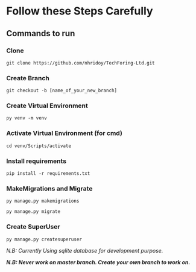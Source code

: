 # Follow these Steps Carefully
## Commands to run
### Clone
```commandline
git clone https://github.com/nhridoy/TechForing-Ltd.git
```
### Create Branch
```commandline
git checkout -b [name_of_your_new_branch]
```
### Create Virtual Environment
```commandline
py venv -m venv
```
### Activate Virtual Environment (for cmd)
```commandline
cd venv/Scripts/activate
```
### Install requirements
```commandline
pip install -r requirements.txt
```
### MakeMigrations and Migrate
```commandline
py manage.py makemigrations
```
```commandline
py manage.py migrate
```
### Create SuperUser
```commandline
py manage.py createsuperuser
```

_N.B: Currently Using sqlite database for development purpose._

**_N.B: Never work on master branch. Create your own branch to work on._**